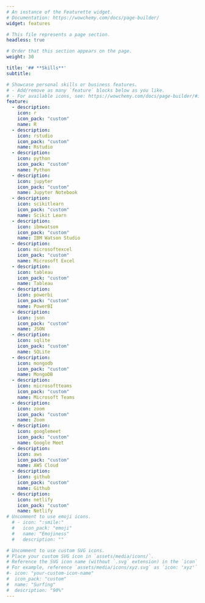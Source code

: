 ```yaml
---
# An instance of the Featurette widget.
# Documentation: https://wowchemy.com/docs/page-builder/
widget: features

# This file represents a page section.
headless: true

# Order that this section appears on the page.
weight: 30

title: '## **Skills**'
subtitle:

# Showcase personal skills or business features.
# - Add/remove as many `feature` blocks below as you like.
# - For available icons, see: https://wowchemy.com/docs/page-builder/#icons
feature:
  - description: 
    icon: r
    icon_pack: "custom"
    name: R
  - description: 
    icon: rstudio
    icon_pack: "custom"
    name: Rstudio
  - description: 
    icon: python
    icon_pack: "custom"
    name: Python
  - description: 
    icon: jupyter
    icon_pack: "custom"
    name: Jupyter Notebook
  - description:
    icon: scikitlearn
    icon_pack: "custom"
    name: Scikit Learn
  - description:
    icon: ibmwatson
    icon_pack: "custom"
    name: IBM Watson Studio
  - description:
    icon: microsoftexcel
    icon_pack: "custom"
    name: Microsoft Excel
  - description:
    icon: tableau
    icon_pack: "custom"
    name: Tableau
  - description:
    icon: powerbi
    icon_pack: "custom"
    name: PowerBI
  - description:
    icon: json
    icon_pack: "custom"
    name: JSON
  - description: 
    icon: sqlite
    icon_pack: "custom"
    name: SQLite
  - description: 
    icon: mongodb
    icon_pack: "custom"
    name: MongoDB
  - description:
    icon: microsoftteams
    icon_pack: "custom"
    name: Microsoft Teams
  - description:
    icon: zoom
    icon_pack: "custom"
    name: Zoom
  - description:
    icon: googlemeet
    icon_pack: "custom"
    name: Google Meet
  - description:
    icon: aws
    icon_pack: "custom"
    name: AWS Cloud
  - description: 
    icon: github
    icon_pack: "custom"
    name: Github 
  - description: 
    icon: netlify
    icon_pack: "custom"
    name: Netlify
# Uncomment to use emoji icons.
  # - icon: ":smile:"
  #   icon_pack: "emoji"
  #   name: "Emojiness"
  #   description: ""

# Uncomment to use custom SVG icons.
# Place your custom SVG icon in `assets/media/icons/`.
# Reference the SVG icon name (without `.svg` extension) in the `icon` field.
# For example, reference `assets/media/icons/xyz.svg` as `icon: 'xyz'`
#- icon: "your-custom-icon-name"
#  icon_pack: "custom"
#  name: "Surfing"
#  description: "90%"
---
```

